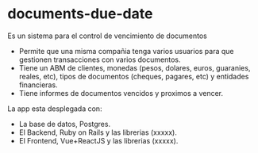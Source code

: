 # documents-due-date

Es un sistema para el control de vencimiento de documentos
- Permite que una misma compañia tenga varios usuarios para que gestionen transacciones con varios documentos.
- Tiene un ABM de clientes, monedas (pesos, dolares, euros, guaranies, reales, etc), tipos de documentos (cheques, pagares, etc) y entidades financieras.
- Tiene informes de documentos vencidos y proximos a vencer.

La app esta desplegada con:
- La base de datos, Postgres.
- El Backend, Ruby on Rails y las librerias (xxxxx).
- El Frontend, Vue+ReactJS y las librerias (xxxxx).
